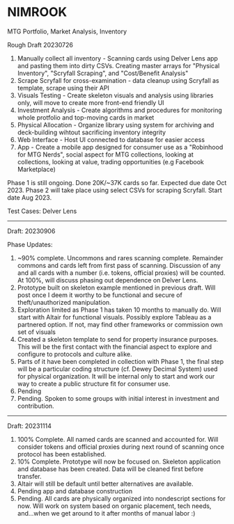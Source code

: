 # NIMROOK
MTG Portfolio, Market Analysis, Inventory

Rough Draft 20230726

1. Manually collect all inventory - Scanning cards using Delver Lens app and pasting them into dirty CSVs. Creating master arrays for "Physical Inventory", "Scryfall Scraping", and "Cost/Benefit Analysis"
2. Scrape Scryfall for cross-examination - data cleanup using Scryfall as template, scrape using their API
3. Visuals Testing  - Create skeleton visuals and analysis using libraries only, will move to create more front-end friendly UI
4. Investment Analysis - Create algorithms and procedures for monitoring whole protfolio and top-moving cards in market
5. Physical Allocation - Organize library using system for archiving and deck-building wihtout sacrificing inventory integrity
6. Web Interface - Host UI connected to database for easier access
7. App - Create a mobile app designed for consumer use as a "Robinhood for MTG Nerds", social aspect for MTG collections, looking at collections, looking at value, trading opportunities (e.g Facebook Marketplace)

 Phase 1 is still ongoing. Done 20K/~37K cards so far. Expected due date Oct 2023.
 Phase 2 will take place using select CSVs for scraping Scryfall. Start date Aug 2023. 

Test Cases: Delver Lens

------------------------------------------------------------------------------------------------

Draft: 20230906

Phase Updates:
1. ~90% complete. Uncommons and rares scanning complete. Remainder commons and cards left from first pass of scanning. Discussion of any and all cards with a number (i.e. tokens, official proxies) will be counted. At 100%, will discuss phasing out dependence on Delver Lens.
2. Prototype built on skeleton example mentioned in previous draft. Will post once I deem it worthy to be functional and secure of theft/unauthorized manipulation.
3. Exploration limited as Phase 1 has taken 10 months to manually do. Will start with Altair for functional visuals. Possibly explore Tableau as a partnered option. If not, may find other frameworks or commission own set of visuals
4. Created a skeleton template to send for property insurance purposes. This will be the first contact with the financial aspect to explore and configure to protocols and culture alike.
5. Parts of it have been completed in collection with Phase 1, the final step will be a particular coding structure (cf. Dewey Decimal System) used for physical organization. It will be internal only to start and work our way to create a public structure fit for consumer use.
6. Pending
7. Pending. Spoken to some groups with initial interest in investment and contribution.

------------------------------------------------------------------------------------------------

Draft: 20231114

1. 100% Complete. All named cards are scanned and accounted for. Will consider tokens and official proxies during next round of scanning once protocol has been established.
2. 10% Complete. Prototype will now be focused on. Skeleton application and database has been created. Data will be cleaned first before transfer.
3. Altair will still be default until better alternatives are available.
4. Pending app and database construction
5. Pending. All cards are physically organized into nondescript sections for now. Will work on system based on organic placement, tech needs, and...when we get around to it after months of manual labor :)
   
